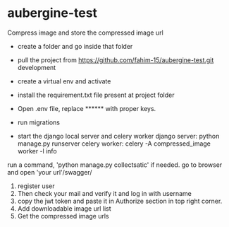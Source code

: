 # aubergine-test
Compress image and store the compressed image url

* create a folder and go inside that folder
* pull the project from https://github.com/fahim-15/aubergine-test.git development

* create a virtual env and activate
* install the requirement.txt file present at project folder
* Open .env file, replace ****** with proper keys.
* run migrations
* start the django local server and celery worker
django server: python manage.py runserver
celery worker: celery -A compressed_image worker -l info

run a command, 'python manage.py collectsatic' if needed.
go to browser and open 'your url'/swagger/

1. register user
2. Then check your mail and verify it and log in with username
3. copy the jwt token and paste it in Authorize section in top right corner.
4. Add downloadable image url list
5. Get the compressed image urls

